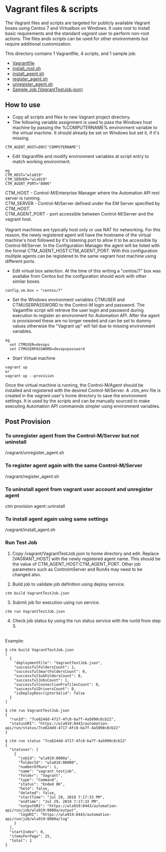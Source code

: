 # Vagrant files & scripts

The Vagrant files and scripts are targeted for publicly available Vagrant boxes using Centos 7 and Virtualbox on Windows.  It uses root to install basic requirements
and the standard *vagrant* user to perform non-root actions.  The files ands scripts can be used for other environments but require additional customization.

This directory contains 1 Vagrantfile, 4 scripts, and 1 sample job:
* [Vagrantfile](./Vagrantfile)
* [install_root.sh](./install_root.sh)
* [install_agent.sh](./install_agent.sh)
* [register_agent.sh](./register_agent.sh)
* [unregister_agent.sh](./unregister_agent.sh)
* [Sample Job (VagrantTestJob.json)](./VagrantTestJob.json)


## How to use
* Copy all scripts and files to new Vagrant project directory.
* The following variable assignment is used to pass the Windows host machine by passing the %COMPUTERNAME% environment variable to the virtual machine.
It should already be set on Windows but set it, if it's missing.
```
CTM_AGENT_HOST=ENV["COMPUTERNAME"]
```
* Edit Vagrantfile and modify environment variables at script entry to match working environment.
```
eg
CTM_HOST="wla919"
CTM_SERVER="wla919"
CTM_AGENT_PORT="8006" 
```
CTM_HOST  - Control-M/Enterprise Manager where the Automation API rest server is running.<br>
CTM_SERVER - Control-M/Server defined under the EM Server specified by *CTM_HOST*.<br>
CTM_AGENT_PORT - port accessible between Control-M/Server and the vagrant host.<br>
<br>
Vagrant machines are typically host only or use NAT for networking.  For this reason, the newly registered agent will have the hostname of the virtual machine's host 
followed by it's listening port to allow it to be accessible by Control-M/Server.  In the Configuration Manager the agent will be listed with the format 
CTM_AGENT_HOST:CTM_AGENT_PORT.  With this configuration multiple agents can be registered to the same vagrant host machine using different ports.



* Edit virtual box selection.  At the time of this writing a "centos/7" box was availabe from Centos but the confguration should work with other similar boxes.
```
config.vm.box = "centos/7"
```

* Set the Windows environment variables CTMUSER and CTMUSERPASSWORD to the Control-M login and password.  The Vagantfile script will retrieve the user login and password 
during execution to register an environment for Automation API.  After the agent is provisioned these are no longer needed and can be set to dummy values otherwise the "Vagrant up" will fail due to missing environment variables.
```
eg
  set CTMUSER=devops
  set CTMUSERPASSWORD=devopspassword
```


* Start Virtual machine
```
vagrant up
or
vagrant up --provision
```

Once the virtual machine is running, the Control-M/Agent should be installed and registered with the desired Control-M/Server.
 A .ctm_env file is created in the *vagrant* user's home directory to save the environment settings.  It is used by the scripts and can be manually sourced
to make executing Automation API commannds simpler using environment variables.

## Post Provision

### To unregister agent from the Control-M/Server but not uninstall
/vagrant/unregister_agent.sh

### To register agent again with the same Control-M/Server
/vagrant/register_agent.sh

### To uninstall agent from vagrant user account and unregister agent
ctm provision agent::uninstall

### To install agent again using same settings
/vagrant/install_agent.sh

### Run Test Job
1. Copy /vagrant/VagrantTestJob.json to home directory and edit.  Replace [VAGRANT_HOST] with the newly registered agent name.  This should be the value of CTM_AGENT_HOST:CTM_AGENT_PORT.
Other job parameters such as ControlmServer and RunAs may need to be changed also.

2. Build job to validate job definition using deploy service.
```
ctm build VagrantTestJob.json
```
3. Submit job for execution  using run service.
```
ctm run VagrantTestJob.json
```
4. Check job status by using the run status service with the runId from step 3.<br><br>

Example:
```
$ ctm build VagrantTestJob.json
[
  {
    "deploymentFile": "VagrantTestJob.json",
    "successfulFoldersCount": 1,
    "successfulSmartFoldersCount": 0,
    "successfulSubFoldersCount": 0,
    "successfulJobsCount": 1,
    "successfulConnectionProfilesCount": 0,
    "successfulDriversCount": 0,
    "isDeployDescriptorValid": false
  }
]

$ ctm run VagrantTestJob.json
{
  "runId": "7ce824dd-4717-4fc8-ba7f-4a5090c8cb22",
  "statusURI": "https://wla919:8443/automation-api/run/status/7ce824dd-4717-4fc8-ba7f-4a5090c8cb22"
}

$ ctm run status "7ce824dd-4717-4fc8-ba7f-4a5090c8cb22"
{
  "statuses": [
    {
      "jobId": "wla919:0000a",
      "folderId": "wla919:00000",
      "numberOfRuns": 1,
      "name": "vagrant_testjob",
      "folder": "Vagrant",
      "type": "Command",
      "status": "Ended OK",
      "held": false,
      "deleted": false,
      "startTime": "Jul 29, 2019 7:17:33 PM",
      "endTime": "Jul 29, 2019 7:17:33 PM",
      "outputURI": "https://wla919:8443/automation-api/run/job/wla919:0000a/output",
      "logURI": "https://wla919:8443/automation-api/run/job/wla919:0000a/log"
    }
  ],
  "startIndex": 0,
  "itemsPerPage": 25,
  "total": 1
}
```


